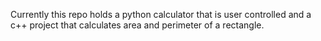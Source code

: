 Currently this repo holds a python calculator that is user controlled and a c++ project that calculates area and perimeter of a rectangle.